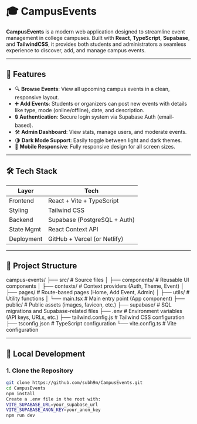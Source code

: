 # 🎓 CampusEvents

**CampusEvents** is a modern web application designed to streamline event management in college campuses. Built with **React**, **TypeScript**, **Supabase**, and **TailwindCSS**, it provides both students and administrators a seamless experience to discover, add, and manage campus events.

---

## 🚀 Features

- 🔍 **Browse Events**: View all upcoming campus events in a clean, responsive layout.
- ➕ **Add Events**: Students or organizers can post new events with details like type, mode (online/offline), date, and description.
- 🔒 **Authentication**: Secure login system via Supabase Auth (email-based).
- 🛠 **Admin Dashboard**: View stats, manage users, and moderate events.
- 🌗 **Dark Mode Support**: Easily toggle between light and dark themes.
- 📱 **Mobile Responsive**: Fully responsive design for all screen sizes.

---

## 🛠 Tech Stack

| Layer        | Tech                          |
|--------------|-------------------------------|
| Frontend     | React + Vite + TypeScript     |
| Styling      | Tailwind CSS                  |
| Backend      | Supabase (PostgreSQL + Auth)  |
| State Mgmt   | React Context API             |
| Deployment   | GitHub + Vercel (or Netlify)  |

---

## 📂 Project Structure
campus-events/
├── src/                         # Source files
│   ├── components/              # Reusable UI components
│   ├── contexts/                # Context providers (Auth, Theme, Event)
│   ├── pages/                   # Route-based pages (Home, Add Event, Admin)
│   ├── utils/                   # Utility functions
│   └── main.tsx                 # Main entry point (App component)
├── public/                      # Public assets (images, favicon, etc.)
├── supabase/                    # SQL migrations and Supabase-related files
├── .env                         # Environment variables (API keys, URLs, etc.)
├── tailwind.config.js           # Tailwind CSS configuration
├── tsconfig.json                # TypeScript configuration
└── vite.config.ts               # Vite configuration

---

## 🧪 Local Development

### 1. Clone the Repository
```bash
git clone https://github.com/subh9m/CampusEvents.git
cd CampusEvents
npm install
Create a .env file in the root with:
VITE_SUPABASE_URL=your_supabase_url
VITE_SUPABASE_ANON_KEY=your_anon_key
npm run dev






